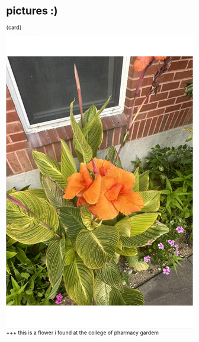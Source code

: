 # pictures :)

{card}

![flower](_static/img/IMG_0501.jpg)
+++
this is a flower i found at the college of pharmacy gardem
